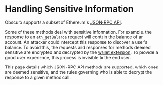 # Handling Sensitive Information

Obscuro supports a subset of Ethereum's [JSON-RPC API](https://ethereum.org/en/developers/docs/apis/json-rpc/).

Some of these methods deal with sensitive information. For example, the response to an `eth_getBalance` request will 
contain the balance of an account. An attacker could intercept this response to discover a user's balance. To avoid 
this, the requests and responses for methods deemed sensitive are encrypted and decrypted by the 
[wallet extension](wallet-extension.md). To provide a good user experience, this process is invisible to the end user.

This page details which JSON-RPC API methods are supported, which ones are deemed sensitive, and the rules governing 
who is able to decrypt the response to a given method call.